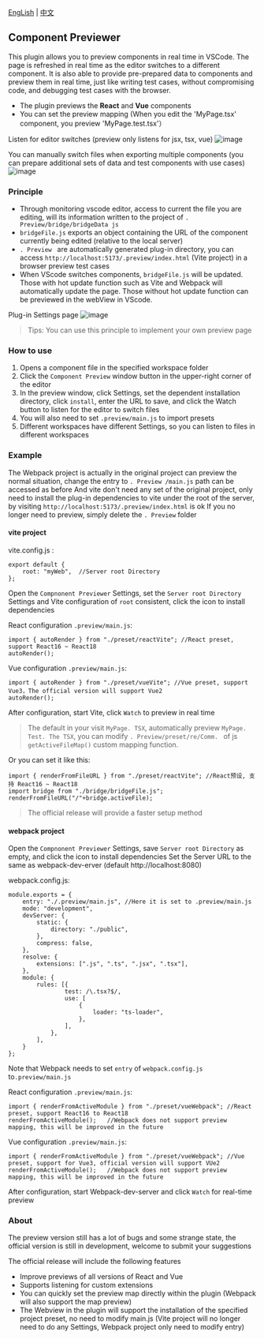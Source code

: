 [EngLish](https://github.com/Asnow-c/ComponentPreviewer) | [中文](https://github.com/Asnow-c/ComponentPreviewer/doc/readme_zh.md)

## Component Previewer

This plugin allows you to preview components in real time in VSCode. The page is refreshed in real time as the editor switches to a different component. It is also able to provide pre-prepared data to components and preview them in real time, just like writing test cases, without compromising code, and debugging test cases with the browser.

-   The plugin previews the **React** and **Vue** components
-   You can set the preview mapping (When you edit the 'MyPage.tsx' component, you preview 'MyPage.test.tsx'）

Listen for editor switches (preview only listens for jsx, tsx, vue)
![image](https://github.com/Asnow-c/ComponentPreviewer/doc/img/switchFile.gif)

You can manually switch files when exporting multiple components (you can prepare additional sets of data and test components with use cases)
![image](https://github.com/Asnow-c/ComponentPreviewer/doc/img/switchCase.gif)

### Principle

-   Through monitoring vscode editor, access to current the file you are editing, will its information written to the project of `. Preview/bridge/bridgeData js `
-   `bridgeFile.js` exports an object containing the URL of the component currently being edited (relative to the local server)
-   `. Preview ` are automatically generated plug-in directory, you can access `http://localhost:5173/.preview/index.html` (Vite project) in a browser preview test cases
-   When VScode switches components, `bridgeFile.js` will be updated. Those with hot update function such as Vite and Webpack will automatically update the page. Those without hot update function can be previewed in the webView in VScode.

Plug-in Settings page
![image](https://github.com/Asnow-c/ComponentPreviewer/doc/img/switchsetting.png)

> Tips: You can use this principle to implement your own preview page

### How to use

1. Opens a component file in the specified workspace folder
2. Click the `Component Preview` window button in the upper-right corner of the editor
3. In the preview window, click Settings, set the dependent installation directory, click `install`, enter the URL to save, and click the Watch button to listen for the editor to switch files
4. You will also need to set `.preview/main.js` to import presets
5. Different workspaces have different Settings, so you can listen to files in different workspaces

### Example

The Webpack project is actually in the original project can preview the normal situation, change the entry to `. Preview /main.js` path can be accessed as before
And vite don't need any set of the original project, only need to install the plug-in dependencies to vite under the root of the server, by visiting `http://localhost:5173/.preview/index.html` is ok
If you no longer need to preview, simply delete the `. Preview` folder

#### vite project

vite.config.js :

```
export default {
    root: "myWeb",  //Server root Directory
};

```

Open the `Compnonent Previewer` Settings, set the `Server root Directory` Settings and Vite configuration of `root` consistent, click the icon to install dependencies

React configuration `.preview/main.js`:

```
import { autoRender } from "./preset/reactVite"; //React preset, support React16 ~ React18
autoRender();
```

Vue configuration `.preview/main.js`:

```
import { autoRender } from "./preset/vueVite"; //Vue preset, support Vue3，The official version will support Vue2
autoRender();
```

After configuration, start Vite, click `Watch` to preview in real time

> The default in your visit `MyPage. TSX`, automatically preview `MyPage. Test. The TSX`, you can modify `. Preview/preset/re/Comm. ` of js `getActiveFileMap()` custom mapping function.

Or you can set it like this:

```
import { renderFromFileURL } from "./preset/reactVite"; //React预设, 支持 React16 ~ React18
import bridge from "./bridge/bridgeFile.js";
renderFromFileURL("/"+bridge.activeFile);
```

> The official release will provide a faster setup method

#### webpack project

Open the `Compnonent Previewer` Settings, save `Server root Directory` as empty, and click the icon to install dependencies
Set the Server URL to the same as webpack-dev-erver (default http://localhost:8080)

webpack.config.js:

```
module.exports = {
    entry: "./.preview/main.js", //Here it is set to .preview/main.js
    mode: "development",
    devServer: {
        static: {
            directory: "./public",
        },
        compress: false,
    },
    resolve: {
        extensions: [".js", ".ts", ".jsx", ".tsx"],
    },
    module: {
        rules: [{
                test: /\.tsx?$/,
                use: [
                    {
                        loader: "ts-loader",
                    },
                ],
            },
        ],
    }
};

```

Note that Webpack needs to set `entry` of `webpack.config.js` to`.preview/main.js`

React configuration `.preview/main.js`:

```
import { renderFromActiveModule } from "./preset/vueWebpack"; //React preset, support React16 to React18
renderFromActiveModule();   //Webpack does not support preview mapping, this will be improved in the future
```

Vue configuration `.preview/main.js`:

```
import { renderFromActiveModule } from "./preset/vueWebpack"; //Vue preset, support for Vue3, official version will support VUe2
renderFromActiveModule();   //Webpack does not support preview mapping, this will be improved in the future
```

After configuration, start Webpack-dev-server and click `Watch` for real-time preview

### About

The preview version still has a lot of bugs and some strange state, the official version is still in development, welcome to submit your suggestions

The official release will include the following features

-   Improve previews of all versions of React and Vue
-   Supports listening for custom extensions
-   You can quickly set the preview map directly within the plugin (Webpack will also support the map preview)
-   The Webview in the plugin will support the installation of the specified project preset, no need to modify main.js (Vite project will no longer need to do any Settings, Webpack project only need to modify entry)
